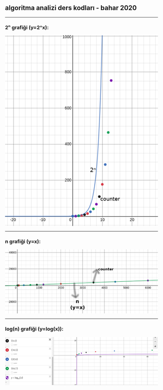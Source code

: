## algoritma analizi ders kodları - bahar 2020
---

### 2ⁿ grafiği (y=2^x):

![2ⁿ grafiği](000-fibonacci-grafik-2-uzeri-n.png)

---
### n grafiği (y=x):

![n grafiği](001-fibonacci-v2-grafik-n.png)

---
### log(n) grafiği (y=log(x)):

![log(n) grafiği](004-tekrarli-us-alma-v2-grafik-log-n.png)
